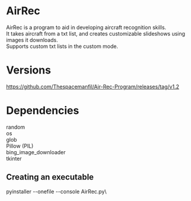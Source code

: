 ﻿# AirRec
AirRec is a program to aid in developing aircraft recognition skills.\
It takes aircraft from a txt list, and creates customizable slideshows using images it downloads.\
Supports custom txt lists in the custom mode.

# Versions
https://github.com/Thespacemanfil/Air-Rec-Program/releases/tag/v1.2

# Dependencies
random\
os\
glob\
Pillow (PIL)\
bing_image_downloader\
tkinter

## Creating an executable
pyinstaller --onefile --console AirRec.py\